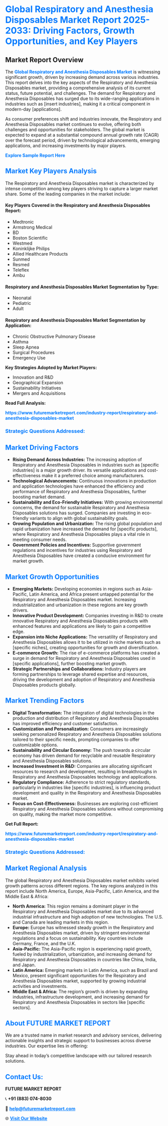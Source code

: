 <h1 style="color: #007BFF;">Global Respiratory and Anesthesia Disposables Market Report 2025-2033: Driving Factors, Growth Opportunities, and Key Players</h1>

<section id="overview">
<h2>Market Report Overview</h2>
<p>The <a href="https://www.futuremarketreport.com/industry-report/respiratory-and-anesthesia-disposables-market" style="color: #007BFF; text-decoration: none;"><strong>Global Respiratory and Anesthesia Disposables Market</strong></a> is witnessing significant growth, driven by increasing demand across various industries. This report delves into the key aspects of the Respiratory and Anesthesia Disposables market, providing a comprehensive analysis of its current status, future potential, and challenges. The demand for Respiratory and Anesthesia Disposables has surged due to its wide-ranging applications in industries such as [insert industries], making it a critical component in modern-day [applications].</p>
<p>As consumer preferences shift and industries innovate, the Respiratory and Anesthesia Disposables market continues to evolve, offering both challenges and opportunities for stakeholders. The global market is expected to expand at a substantial compound annual growth rate (CAGR) over the forecast period, driven by technological advancements, emerging applications, and increasing investments by major players.</p>
</section>

<section id="overview">
<p><a href="https://www.futuremarketreport.com/request-sample/reportId=77278" style="color: #007BFF; text-decoration: none;"><strong>Explore Sample Report Here</strong></a></p>
</section>

<section id="key-players">
<h2 style="color: #007BFF;">Market Key Players Analysis</h2>
<p>The Respiratory and Anesthesia Disposables market is characterized by intense competition among key players striving to capture a larger market share. Some of the leading companies in the market include:</p>
<h4>Key Players Covered in the Respiratory and Anesthesia Disposables Report:</h4>
<ul><li>Medtronic</li><li>Armstrong Medical</li><li>BD</li><li>Boston Scientific</li><li>Westmed</li><li>Koninklijke Philips</li><li>Allied Healthcare Products</li><li>Sunmed</li><li>Resmed</li><li>Teleflex</li><li>Ambu</li></ul>
<h4>Respiratory and Anesthesia Disposables Market Segmentation by Type:</h4>
<ul><li>Neonatal</li><li>Pediatric</li><li>Adult</li></ul>

<h4>Respiratory and Anesthesia Disposables Market Segmentation by Application:</h4>
<ul><li>Chronic Obstructive Pulmonary Disease</li><li>Asthma</li><li>Sleep Apnea</li><li>Surgical Procedures</li><li>Emergency Use</li></ul>
<p><strong>Key Strategies Adopted by Market Players:</strong></p>
<ul>
<li>Innovation and R&D</li>
<li>Geographical Expansion</li>
<li>Sustainability Initiatives</li>
<li>Mergers and Acquisitions</li>
</ul>
</section>

<section>
<p><strong>Read Full Analysis: </strong></p><a href="https://www.futuremarketreport.com/industry-report/respiratory-and-anesthesia-disposables-market" style="color: #007BFF; text-decoration: none;"><strong>https://www.futuremarketreport.com/industry-report/respiratory-and-anesthesia-disposables-market</strong></a>
<h3 style="color: #007BFF;">Strategic Questions Addressed:</h3>
</section>

<section id="driving-factors">
<h2 style="color: #007BFF;">Market Driving Factors</h2>
<ul>
<li><strong>Rising Demand Across Industries:</strong> The increasing adoption of Respiratory and Anesthesia Disposables in industries such as [specific industries] is a major growth driver. Its versatile applications and cost-effectiveness make it a preferred choice among manufacturers.</li>
<li><strong>Technological Advancements:</strong> Continuous innovations in production and application technologies have enhanced the efficiency and performance of Respiratory and Anesthesia Disposables, further boosting market demand.</li>
<li><strong>Sustainability and Eco-Friendly Initiatives:</strong> With growing environmental concerns, the demand for sustainable Respiratory and Anesthesia Disposables solutions has surged. Companies are investing in eco-friendly variants to align with global sustainability goals.</li>
<li><strong>Growing Population and Urbanization:</strong> The rising global population and rapid urbanization have increased the demand for [specific products], where Respiratory and Anesthesia Disposables plays a vital role in meeting consumer needs.</li>
<li><strong>Government Policies and Incentives:</strong> Supportive government regulations and incentives for industries using Respiratory and Anesthesia Disposables have created a conducive environment for market growth.</li>
</ul>
</section>

<section id="growth-opportunities">
<h2 style="color: #007BFF;">Market Growth Opportunities</h2>
<ul>
<li><strong>Emerging Markets:</strong> Developing economies in regions such as Asia-Pacific, Latin America, and Africa present untapped potential for the Respiratory and Anesthesia Disposables market. Increasing industrialization and urbanization in these regions are key growth drivers.</li>
<li><strong>Innovative Product Development:</strong> Companies investing in R&D to create innovative Respiratory and Anesthesia Disposables products with enhanced features and applications are likely to gain a competitive edge.</li>
<li><strong>Expansion into Niche Applications:</strong> The versatility of Respiratory and Anesthesia Disposables allows it to be utilized in niche markets such as [specific niches], creating opportunities for growth and diversification.</li>
<li><strong>E-commerce Growth:</strong> The rise of e-commerce platforms has created a surge in demand for Respiratory and Anesthesia Disposables used in [specific applications], further boosting market growth.</li>
<li><strong>Strategic Partnerships and Collaborations:</strong> Industry players are forming partnerships to leverage shared expertise and resources, driving the development and adoption of Respiratory and Anesthesia Disposables products globally.</li>
</ul>
</section>

<section id="trending-factors">
<h2 style="color: #007BFF;">Market Trending Factors</h2>
<ul>
<li><strong>Digital Transformation:</strong> The integration of digital technologies in the production and distribution of Respiratory and Anesthesia Disposables has improved efficiency and customer satisfaction.</li>
<li><strong>Customization and Personalization:</strong> Consumers are increasingly seeking personalized Respiratory and Anesthesia Disposables solutions tailored to their specific needs, prompting companies to offer customizable options.</li>
<li><strong>Sustainability and Circular Economy:</strong> The push towards a circular economy has driven demand for recyclable and reusable Respiratory and Anesthesia Disposables solutions.</li>
<li><strong>Increased Investment in R&D:</strong> Companies are allocating significant resources to research and development, resulting in breakthroughs in Respiratory and Anesthesia Disposables technology and applications.</li>
<li><strong>Regulatory Compliance:</strong> Adherence to strict regulatory standards, particularly in industries like [specific industries], is influencing product development and quality in the Respiratory and Anesthesia Disposables market.</li>
<li><strong>Focus on Cost-Effectiveness:</strong> Businesses are exploring cost-efficient Respiratory and Anesthesia Disposables solutions without compromising on quality, making the market more competitive.</li>
</ul>
</section>

<section>
<p><strong>Get Full Report: </strong></p><a href="https://www.futuremarketreport.com/industry-report/respiratory-and-anesthesia-disposables-market" style="color: #007BFF; text-decoration: none;"><strong>https://www.futuremarketreport.com/industry-report/respiratory-and-anesthesia-disposables-market</strong></a>
<h3 style="color: #007BFF;">Strategic Questions Addressed:</h3>
</section>


<section id="regional-analysis">
<h2 style="color: #007BFF;">Market Regional Analysis</h2>
<p>The global Respiratory and Anesthesia Disposables market exhibits varied growth patterns across different regions. The key regions analyzed in this report include North America, Europe, Asia-Pacific, Latin America, and the Middle East & Africa:</p>
<ul>
<li><strong>North America:</strong> This region remains a dominant player in the Respiratory and Anesthesia Disposables market due to its advanced industrial infrastructure and high adoption of new technologies. The U.S. and Canada are leading markets in this region.</li>
<li><strong>Europe:</strong> Europe has witnessed steady growth in the Respiratory and Anesthesia Disposables market, driven by stringent environmental regulations and a focus on sustainability. Key countries include Germany, France, and the U.K.</li>
<li><strong>Asia-Pacific:</strong> The Asia-Pacific region is experiencing rapid growth, fueled by industrialization, urbanization, and increasing demand for Respiratory and Anesthesia Disposables in countries like China, India, and Japan.</li>
<li><strong>Latin America:</strong> Emerging markets in Latin America, such as Brazil and Mexico, present significant opportunities for the Respiratory and Anesthesia Disposables market, supported by growing industrial activities and investments.</li>
<li><strong>Middle East & Africa:</strong> The region’s growth is driven by expanding industries, infrastructure development, and increasing demand for Respiratory and Anesthesia Disposables in sectors like [specific sectors].</li>
</ul>
</section>

<footer>
<h2 style="color: #007BFF;">About FUTURE MARKET REPORT</h2>
<p>We are a trusted name in market research and advisory services, delivering actionable insights and strategic support to businesses across diverse industries. Our expertise lies in offering:</p>

<p>Stay ahead in today’s competitive landscape with our tailored research solutions.</p>

<h2 style="color: #007BFF;">Contact Us:</h2>
<p><strong>FUTURE MARKET REPORT</strong></p>
<p>📞 <strong>+91 (883) 074-8030</strong></p>
<p>📧 <strong><a href="mailto:help@futuremarketreport.com" style="color: #007BFF;">help@futuremarketreport.com</a></strong></p>
<p>🌐 <strong><a href="https://www.futuremarketreport.com/" style="color: #007BFF;">Visit Our Website</a></strong></p>
</footer>